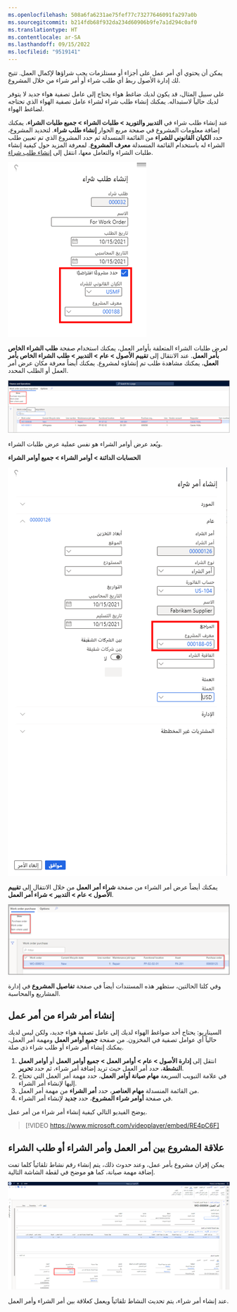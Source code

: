 ```yaml
---
ms.openlocfilehash: 508a6fa6231ae75fef77c73277646091fa297a0b
ms.sourcegitcommit: b214fdb68f932da234d60906b9fe7a1d294c0af0
ms.translationtype: HT
ms.contentlocale: ar-SA
ms.lasthandoff: 09/15/2022
ms.locfileid: "9519141"
---
```

يمكن أن يحتوي أي أمر عمل على أجزاء أو مستلزمات يجب شراؤها لإكمال العمل. تتيح لك إدارة الأصول ربط أي طلب شراء أو أمر شراء من خلال المشروع. 

على سبيل المثال، قد يكون لديك ضاغط هواء يحتاج إلى عامل تصفية هواء جديد لا يتوفر لديك حالياً لاستبداله. يمكنك إنشاء طلب شراء لشراء عامل تصفية الهواء الذي تحتاجه لضاغط الهواء. 

عند إنشاء طلب شراء في **‏‫التدبير والتوريد‬ > طلبات الشراء > جميع طلبات الشراء**، يمكنك إضافة معلومات المشروع في صفحة مربع الحوار **إنشاء طلب شراء**. لتحديد المشروع، حدد **الكيان القانوني للشراء** من القائمة المنسدلة ثم حدد المشروع الذي تم تعيين طلب الشراء له باستخدام القائمة المنسدلة **معرف المشروع**. لمعرفة المزيد حول كيفية إنشاء طلبات الشراء والتعامل معها، انتقل إلى [إنشاء طلب شراء](/training/modules/configure-perform-procure-purchase-dyn365-supply-chain-mgmt/6-requisition/?azure-portal=true). 

![لقطة شاشة لصفحة إنشاء طلب شراء مع تمييز مشروع افتراضي محدد.](../media/create-purchase-requisition-ssm.png)
 
لعرض طلبات الشراء المتعلقة بأوامر العمل، يمكنك استخدام صفحة **طلب الشراء الخاص بأمر العمل**. عند الانتقال إلى **تقييم الأصول > عام > التدبير > طلب الشراء الخاص بأمر العمل**، يمكنك مشاهدة طلب تم إنشاؤه لمشروع. يمكنك أيضاً معرفة مكان عرض أمر العمل أو الطلب المحدد. 

[![لقطة شاشة لصفحة طلب شراء أمر العمل.](../media/work-order-purchase-requisition-ssm.png)](../media/work-order-purchase-requisition-ssm.png#lightbox)
  
ويُعد عرض أوامر الشراء هو نفس عملية عرض طلبات الشراء. 

**الحسابات الدائنة > أوامر الشراء > جميع أوامر الشراء**

![لقطة شاشة لتفاصيل إنشاء أمر شراء مع تمييز المراجع.](../media/create-purchase-order-ssm.png)
 
يمكنك أيضاً عرض أمر الشراء من صفحة **شراء أمر العمل** من خلال الانتقال إلى **تقييم الأصول > عام > التدبير > شراء أمر العمل**.
 
[![لقطة شاشة لصفحة شراء أمر العمل.](../media/work-order-purchase-ssm.png)](../media/work-order-purchase-ssm.png#lightbox)

وفي كلتا الحالتين، ستظهر هذه المستندات أيضاً في صفحة **تفاصيل المشروع** في إدارة المشاريع والمحاسبة. 

## <a name="create-a-purchase-order-from-a-work-order"></a>إنشاء أمر شراء من أمر عمل
السيناريو: يحتاج أحد ضواغط الهواء لديك إلى عامل تصفية هواء جديد، ولكن ليس لديك حالياً أي عوامل تصفية في المخزون. من صفحة **جميع أوامر العمل** ومهمة أمر العمل، يمكنك إنشاء أمر شراء أو طلب شراء ذي صلة. 

1.  انتقل إلى **إدارة الأصول > عام > أوامر العمل > جميع أوامر العمل** أو **أوامر العمل النشطة**، حدد أمر العمل حيث تريد إضافة أمر شراء، ثم حدد **تحرير**.
2.  في علامة التبويب السريعة **مهام صيانة أوامر العمل**، حدد مهمة أمر العمل التي تحتاج إليها لإنشاء أمر الشراء.
3.  من القائمة المنسدلة **مهام العناصر**، حدد **أمر الشراء** من مهمة أمر العمل.
4.  في صفحة **أوامر شراء المشروع**، حدد **جديد** لإنشاء أمر الشراء.

يوضح الفيديو التالي كيفية إنشاء أمر شراء من أمر عمل.

 > [!VIDEO https://www.microsoft.com/videoplayer/embed/RE4pC6F]

## <a name="project-relation-between-work-order-and-purchase-order-or-purchase-requisition"></a>علاقة المشروع بين أمر العمل وأمر الشراء أو طلب الشراء
يمكن إقران مشروع بأمر عمل، وعند حدوث ذلك، يتم إنشاء رقم نشاط تلقائياً كلما تمت إضافة مهمة صيانة، كما هو موضح في لقطة الشاشة التالية.
 
[![لقطة شاشة لصفحة أمر العمل مع تمييز رقم النشاط.](../media/work-order-activity-ssm.png)](../media/work-order-activity-ssm.png#lightbox)

عند إنشاء أمر شراء، يتم تحديث النشاط تلقائياً ويعمل كعلاقة بين أمر الشراء وأمر العمل.
